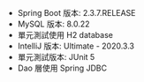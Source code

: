- Spring Boot 版本: 2.3.7.RELEASE
- MySQL 版本: 8.0.22
- 單元測試使用 H2 database
- IntelliJ 版本: Ultimate - 2020.3.3
- 單元測試版本: JUnit 5
- Dao 層使用 Spring JDBC
